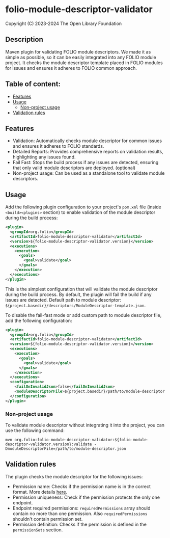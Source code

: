 # folio-module-descriptor-validator

Copyright (C) 2023-2024 The Open Library Foundation

## Description
Maven plugin for validating FOLIO module descriptors. We made it as simple as possible, so it can be easily integrated into any FOLIO module project.
It checks the module descriptor template placed in FOLIO modules for issues and ensures it adheres to FOLIO common approach.

## Table of content:
- [Features](#features)
- [Usage](#usage)
  - [Non-project usage](#non-project-usage)
- [Validation rules](#validation-rules)

## Features
- Validation: Automatically checks module descriptor for common issues and ensures it adheres to FOLIO standards.
- Detailed Reports: Provides comprehensive reports on validation results, highlighting any issues found.
- Fail Fast: Stops the build process if any issues are detected, ensuring that only valid module descriptors are deployed. (optional)
- Non-project usage: Can be used as a standalone tool to validate module descriptors.

## Usage
Add the following plugin configuration to your project's `pom.xml` file (inside `<build><plugins>` section) to enable validation of the module descriptor during the build process:

```xml
<plugin>
  <groupId>org.folio</groupId>
  <artifactId>folio-module-descriptor-validator</artifactId>
  <version>${folio-module-descriptor-validator.version}</version>
  <executions>
    <execution>
      <goals>
        <goal>validate</goal>
      </goals>
    </execution>
  </executions>
</plugin>
```
This is the simplest configuration that will validate the module descriptor during the build process.
By default, the plugin will fail the build if any issues are detected. Default path to module descriptor: `${project.basedir}/descriptors/ModuleDescriptor-template.json`.

To disable the fail-fast mode or add custom path to module descriptor file, add the following configuration:

```xml
<plugin>
  <groupId>org.folio</groupId>
  <artifactId>folio-module-descriptor-validator</artifactId>
  <version>${folio-module-descriptor-validator.version}</version>
  <executions>
    <execution>
      <goals>
        <goal>validate</goal>
      </goals>
    </execution>
  </executions>
  <configuration>
    <failOnInvalidJson>false</failOnInvalidJson>
    <moduleDescriptorFile>${project.basedir}/path/to/module-descriptor.json</moduleDescriptorFile>
  </configuration>
</plugin>
```
### Non-project usage
To validate module descriptor without integrating it into the project, you can use the following command:

```shell
mvn org.folio:folio-module-descriptor-validator:${folio-module-descriptor-validator.version}:validate -DmoduleDescriptorFile=/path/to/module-descriptor.json
```
## Validation rules
The plugin checks the module descriptor for the following issues:
- Permission name: Checks if the permission name is in the correct format. More details [here](https://folio-org.atlassian.net/wiki/spaces/FOLIJET/pages/156368925/Permissions+naming+convention).
- Permission uniqueness: Check if the permission protects the only one endpoint.
- Endpoint required permissions: `requiredPermissions` array should contain no more than one permission. Also `requiredPermissions` shouldn't contain permission set.
- Permission definition: Checks if the permission is defined in the `permissionSets` section.


